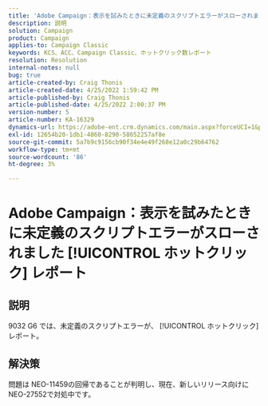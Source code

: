 ```yaml
---
title: 'Adobe Campaign：表示を試みたときに未定義のスクリプトエラーがスローされました [!UICONTROL ホットクリック] レポート'
description: 説明
solution: Campaign
product: Campaign
applies-to: Campaign Classic
keywords: KCS、ACC、Campaign Classic、ホットクリック数レポート
resolution: Resolution
internal-notes: null
bug: true
article-created-by: Craig Thonis
article-created-date: 4/25/2022 1:59:42 PM
article-published-by: Craig Thonis
article-published-date: 4/25/2022 2:00:37 PM
version-number: 5
article-number: KA-16329
dynamics-url: https://adobe-ent.crm.dynamics.com/main.aspx?forceUCI=1&pagetype=entityrecord&etn=knowledgearticle&id=deb088ee-9fc4-ec11-a7b6-0022480a1ec2
exl-id: 12654b20-1db1-4860-8290-58652257af8e
source-git-commit: 5a7b9c9156cb90f34e4e49f268e12a0c29b64762
workflow-type: tm+mt
source-wordcount: '86'
ht-degree: 3%

---
```


# Adobe Campaign：表示を試みたときに未定義のスクリプトエラーがスローされました [!UICONTROL ホットクリック] レポート

## 説明


9032 G6 では、未定義のスクリプトエラーが、 [!UICONTROL ホットクリック] レポート。


## 解決策


問題は NEO-11459の回帰であることが判明し、現在、新しいリリース向けに NEO-27552で対処中です。
